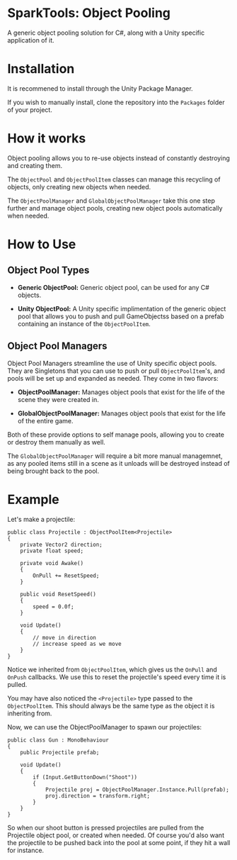 # SparkTools: Object Pooling
A generic object pooling solution for C#, along with a Unity specific application of it.

# Installation
It is recommened to install through the Unity Package Manager.

If you wish to manually install, clone the repository into the `Packages` folder of your project.

# How it works
Object pooling allows you to re-use objects instead of constantly destroying and creating them.

The `ObjectPool` and `ObjectPoolItem` classes can manage this recycling of objects, only creating new objects when needed.

The `ObjectPoolManager` and `GlobalObjectPoolManager` take this one step further and manage object pools, creating new object pools automatically when needed.

# How to Use

## Object Pool Types
- **Generic ObjectPool:** Generic object pool, can be used for any C# objects.

- **Unity ObjectPool:** A Unity specific implimentation of the generic object pool that allows you to push and pull GameObjectss based on a prefab containing an instance of the `ObjectPoolItem`.

## Object Pool Managers
Object Pool Managers streamline the use of Unity specific object pools. They are Singletons that you can use to push or pull `ObjectPoolItem`'s, and pools will be set up and expanded as needed. They come in two flavors:

- **ObjectPoolManager:** Manages object pools that exist for the life of the scene they were created in.

- **GlobalObjectPoolManager:** Manages object pools that exist for the life of the entire game.

Both of these provide options to self manage pools, allowing you to create or destroy them manually as well.

The `GlobalObjectPoolManager` will require a bit more manual managemnet, as any pooled items still in a scene as it unloads will be destroyed instead of being brought back to the pool.

# Example
Let's make a projectile:
```
public class Projectile : ObjectPoolItem<Projectile>
{
    private Vector2 direction;
    private float speed;

    private void Awake()
    {
        OnPull += ResetSpeed;
    }

    public void ResetSpeed()
    {
        speed = 0.0f;
    }

    void Update()
    {
        // move in direction
        // increase speed as we move
    }
}
```
Notice we inherited from `ObjectPoolItem`, which gives us the `OnPull` and `OnPush` callbacks. We use this to reset the projectile's speed every time it is pulled.

You may have also noticed the `<Projectile>` type passed to the `ObjectPoolItem`. This should always be the same type as the object it is inheriting from.

Now, we can use the ObjectPoolManager to spawn our projectiles:
```
public class Gun : MonoBehaviour
{
    public Projectile prefab;

    void Update()
    {
        if (Input.GetButtonDown("Shoot"))
        {
            Projectile proj = ObjectPoolManager.Instance.Pull(prefab);
            proj.direction = transform.right;
        }
    }
}
```
So when our shoot button is pressed projectiles are pulled from the Projectile object pool, or created when needed. Of course you'd also want the projectile to be pushed back into the pool at some point, if they hit a wall for instance.